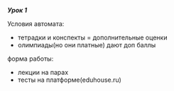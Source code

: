 ***Урок 1*** 

Условия автомата:

- тетрадки и конспекты = дополнительные оценки
- олимпиады(но они платные) дают доп баллы

форма работы:

- лекции на парах
- тесты на платформе(eduhouse.ru)
